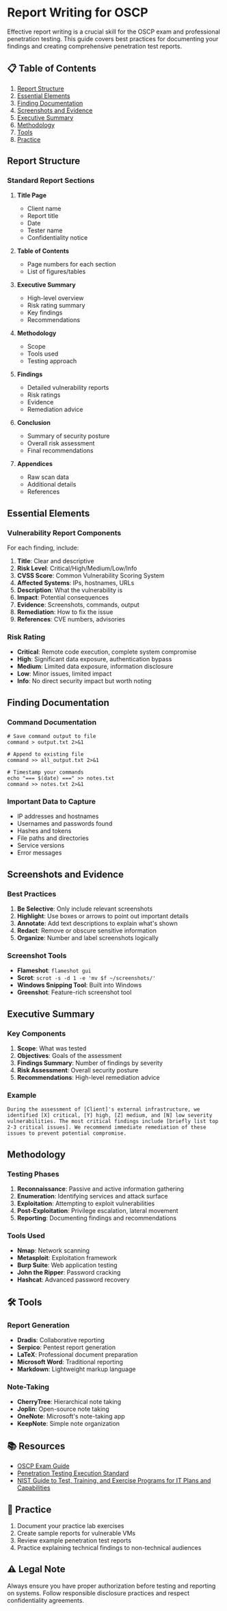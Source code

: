 # Report Writing for OSCP

Effective report writing is a crucial skill for the OSCP exam and professional penetration testing. This guide covers best practices for documenting your findings and creating comprehensive penetration test reports.

## 📋 Table of Contents
1. [Report Structure](#report-structure)
2. [Essential Elements](#essential-elements)
3. [Finding Documentation](#finding-documentation)
4. [Screenshots and Evidence](#screenshots-and-evidence)
5. [Executive Summary](#executive-summary)
6. [Methodology](#methodology)
7. [Tools](#-tools)
8. [Practice](#-practice)

## Report Structure

### Standard Report Sections
1. **Title Page**
   - Client name
   - Report title
   - Date
   - Tester name
   - Confidentiality notice

2. **Table of Contents**
   - Page numbers for each section
   - List of figures/tables

3. **Executive Summary**
   - High-level overview
   - Risk rating summary
   - Key findings
   - Recommendations

4. **Methodology**
   - Scope
   - Tools used
   - Testing approach

5. **Findings**
   - Detailed vulnerability reports
   - Risk ratings
   - Evidence
   - Remediation advice

6. **Conclusion**
   - Summary of security posture
   - Overall risk assessment
   - Final recommendations

7. **Appendices**
   - Raw scan data
   - Additional details
   - References

## Essential Elements

### Vulnerability Report Components
For each finding, include:
1. **Title**: Clear and descriptive
2. **Risk Level**: Critical/High/Medium/Low/Info
3. **CVSS Score**: Common Vulnerability Scoring System
4. **Affected Systems**: IPs, hostnames, URLs
5. **Description**: What the vulnerability is
6. **Impact**: Potential consequences
7. **Evidence**: Screenshots, commands, output
8. **Remediation**: How to fix the issue
9. **References**: CVE numbers, advisories

### Risk Rating
- **Critical**: Remote code execution, complete system compromise
- **High**: Significant data exposure, authentication bypass
- **Medium**: Limited data exposure, information disclosure
- **Low**: Minor issues, limited impact
- **Info**: No direct security impact but worth noting

## Finding Documentation

### Command Documentation
```
# Save command output to file
command > output.txt 2>&1

# Append to existing file
command >> all_output.txt 2>&1

# Timestamp your commands
echo "=== $(date) ===" >> notes.txt
command >> notes.txt 2>&1
```

### Important Data to Capture
- IP addresses and hostnames
- Usernames and passwords found
- Hashes and tokens
- File paths and directories
- Service versions
- Error messages

## Screenshots and Evidence

### Best Practices
1. **Be Selective**: Only include relevant screenshots
2. **Highlight**: Use boxes or arrows to point out important details
3. **Annotate**: Add text descriptions to explain what's shown
4. **Redact**: Remove or obscure sensitive information
5. **Organize**: Number and label screenshots logically

### Screenshot Tools
- **Flameshot**: `flameshot gui`
- **Scrot**: `scrot -s -d 1 -e 'mv $f ~/screenshots/'`
- **Windows Snipping Tool**: Built into Windows
- **Greenshot**: Feature-rich screenshot tool

## Executive Summary

### Key Components
1. **Scope**: What was tested
2. **Objectives**: Goals of the assessment
3. **Findings Summary**: Number of findings by severity
4. **Risk Assessment**: Overall security posture
5. **Recommendations**: High-level remediation advice

### Example
```
During the assessment of [Client]'s external infrastructure, we identified [X] critical, [Y] high, [Z] medium, and [N] low severity vulnerabilities. The most critical findings include [briefly list top 2-3 critical issues]. We recommend immediate remediation of these issues to prevent potential compromise.
```

## Methodology

### Testing Phases
1. **Reconnaissance**: Passive and active information gathering
2. **Enumeration**: Identifying services and attack surface
3. **Exploitation**: Attempting to exploit vulnerabilities
4. **Post-Exploitation**: Privilege escalation, lateral movement
5. **Reporting**: Documenting findings and recommendations

### Tools Used
- **Nmap**: Network scanning
- **Metasploit**: Exploitation framework
- **Burp Suite**: Web application testing
- **John the Ripper**: Password cracking
- **Hashcat**: Advanced password recovery

## 🛠 Tools

### Report Generation
- **Dradis**: Collaborative reporting
- **Serpico**: Pentest report generation
- **LaTeX**: Professional document preparation
- **Microsoft Word**: Traditional reporting
- **Markdown**: Lightweight markup language

### Note-Taking
- **CherryTree**: Hierarchical note taking
- **Joplin**: Open-source note taking
- **OneNote**: Microsoft's note-taking app
- **KeepNote**: Simple note organization

## 📚 Resources
- [OSCP Exam Guide](https://help.offensive-security.com/hc/en-us/articles/360040165632-OSCP-Exam-Guide)
- [Penetration Testing Execution Standard](http://www.pentest-standard.org/)
- [NIST Guide to Test, Training, and Exercise Programs for IT Plans and Capabilities](https://csrc.nist.gov/publications/detail/sp/800-84/final)

## 🎯 Practice
1. Document your practice lab exercises
2. Create sample reports for vulnerable VMs
3. Review example penetration test reports
4. Practice explaining technical findings to non-technical audiences

## ⚠️ Legal Note
Always ensure you have proper authorization before testing and reporting on systems. Follow responsible disclosure practices and respect confidentiality agreements.
